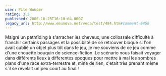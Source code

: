 ```yaml
---
user: Pile Wonder
rating: 3.5
published: 2006-10-25T16:10:04.000Z
legacy_url: http://www.emunova.net/veda/test/484.htm#comment-6458
---
```

Malgré un pathfiding à s'arracher les cheveux, une collossale difficulté à franchir certains passages et la possibilté de se retrouver bloqué si l'on avait oublié un objet plus tôt dans le jeu, je me souviens de ce jeu comme d'une chouette bouquin de science-fiction. Le scénario nous faisait voyager dans différents lieux à differentes époques pour mettre à mal les sombres plans d'une race extra-terrestre et, mine de rien, c'etait très prenant même s'il se révelait un peu court au final !